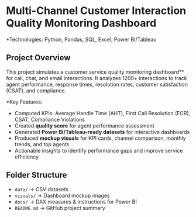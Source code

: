 # Multi-Channel Customer Interaction Quality Monitoring Dashboard

*Technologies: Python, Pandas, SQL, Excel, Power BI/Tableau

## Project Overview
This project simulates a customer service quality monitoring dashboard** for call, chat, and email interactions. It analyzes 1200+ interactions to track agent performance, response times, resolution rates, customer satisfaction (CSAT), and compliance.

*Key Features:
- Computed KPIs: Average Handle Time (AHT), First Call Resolution (FCR), CSAT, Compliance Violations
- Created **quality score** for agent performance assessment
- Generated **Power BI/Tableau-ready datasets** for interactive dashboards
- Produced **mockup visuals** for KPI cards, channel comparison, monthly trends, and top agents
- Actionable insights to identify performance gaps and improve service efficiency

## Folder Structure
- `data/` → CSV datasets
- `visuals/` → Dashboard mockup images
- `docs/` → DAX measures & instructions for Power BI
- `README.md` → GitHub project summary


